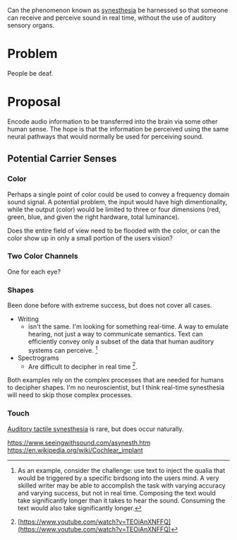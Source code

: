 Can the phenomenon known as [synesthesia](https://en.wikipedia.org/wiki/Synesthesia) be harnessed so that someone can receive and perceive sound in real time, without the use of auditory sensory organs.

# Problem

People be deaf.

# Proposal

Encode audio information to be transferred into the brain via some other human sense. The hope is that the information be perceived using the same neural pathways that would normally be used for perceiving sound.

## Potential Carrier Senses

### Color

Perhaps a single point of color could be used to convey a frequency domain sound signal. A potential problem, the input would have high dimentionality, while the output (color) would be limited to three or four dimensions (red, green, blue, and given the right hardware, total luminance).

Does the entire field of view need to be flooded with the color, or can the color show up in only a small portion of the users vision?

### Two Color Channels

One for each eye?

### Shapes

Been done before with extreme success, but does not cover all cases.
- Writing
  - isn't the same. I'm looking for something real-time. A way to emulate hearing, not just a way to communicate semantics. Text can efficiently convey only a subset of the data that human auditory systems can perceive. [^2]
- Spectrograms
  - Are difficult to decipher in real time [^1].

Both examples rely on the complex processes that are needed for humans to decipher shapes. I'm no neuroscientist, but I think real-time synesthesia will need to skip those complex processes.

### Touch

[Auditory tactile synesthesia](https://en.wikipedia.org/wiki/Synesthesia#Auditory%E2%80%93tactile_synesthesia) is rare, but does occur naturally.


[^1]: [https://www.youtube.com/watch?v=TEOiAnXNFFQ](https://www.youtube.com/watch?v=TEOiAnXNFFQ)

[^2]: As an example, consider the challenge: use text to inject the qualia that would be triggered by a specific birdsong into the users mind. A very skilled writer may be able to accomplish the task with varying accuracy and varying success, but not in real time. Composing the text would take significantly longer than it takes to hear the sound. Consuming the text would also take significantly longer.

https://www.seeingwithsound.com/asynesth.htm
https://en.wikipedia.org/wiki/Cochlear_implant
